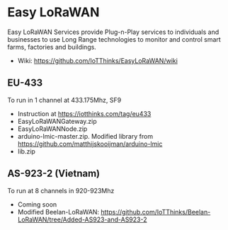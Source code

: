 # Easy LoRaWAN
Easy LoRaWAN Services provide Plug-n-Play services to individuals and businesses to use Long Range technologies to monitor and control smart farms, factories and buildings.
* Wiki: https://github.com/IoTThinks/EasyLoRaWAN/wiki

## EU-433
To run in 1 channel at 433.175Mhz, SF9
* Instruction at https://iotthinks.com/tag/eu433
* EasyLoRaWANGateway.zip
* EasyLoRaWANNode.zip
* arduino-lmic-master.zip. Modified library from https://github.com/matthijskooijman/arduino-lmic
* lib.zip

## AS-923-2 (Vietnam)
To run at 8 channels in 920-923Mhz
* Coming soon
* Modified Beelan-LoRaWAN: https://github.com/IoTThinks/Beelan-LoRaWAN/tree/Added-AS923-and-AS923-2
